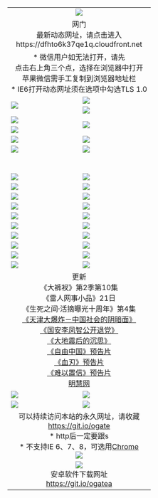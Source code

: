﻿<table>
  <tr></tr>
  <tr><td colspan=2 align=center><img src="https://cloud.githubusercontent.com/assets/11880933/13434984/f430fae2-e012-11e5-814f-c2df1e82b247.jpg" /></td></tr>
  <tr><td colspan=2 align=center>网门<br>最新动态网址，请点击进入
<br>https://dfhto6k37qe1q.cloudfront.net
    </td>
  </tr>
  <tr>
    <td colspan=2 align=center>* 微信用户如无法打开，请先<br>点击右上角三个点，选择在浏览器中打开<br>苹果微信需手工复制到浏览器地址栏
    <br>* IE6打开动态网址须在选项中勾选TLS 1.0</td>
  </tr>
  <tr>
    <td rowspan=2><a href="https://dfhto6k37qe1q.cloudfront.net/ogUP.aspx?name=11DKC.mp4&list=11DKC" target="_blank"><img src="https://dfhto6k37qe1q.cloudfront.net/Up/11DKC1.jpg" /></a></td> 
    <td><div><a href="https://dfhto6k37qe1q.cloudfront.net/ogUP.aspx?name=LRWS.mp4&list=LRWS" target="_blank"><img src="https://dfhto6k37qe1q.cloudfront.net/Up/LRWS.jpg" /></a></td>
   </tr>
  <tr>
    <td><a href="https://dfhto6k37qe1q.cloudfront.net/ogNiceVedio.aspx" target="_blank"><img src="https://dfhto6k37qe1q.cloudfront.net/Up/11TGKDY.jpg" /></a></td>
  </tr>
  <tr>
    <td><a href="https://dfhto6k37qe1q.cloudfront.net/ogUP.aspx?name=JQR.mp4&count=2" target="_blank"><img src="https://dfhto6k37qe1q.cloudfront.net/Up/JQR.jpg" /></a></td>   
    <td rowspan=2><a href="https://dfhto6k37qe1q.cloudfront.net/ogUP.aspx?name=JP.mp4&count=9" target="_blank"><img src="https://dfhto6k37qe1q.cloudfront.net/Up/JP.jpg" /></td>
  </tr>
  <tr>
    <td><a href="https://dfhto6k37qe1q.cloudfront.net/ogUP.aspx?name=WH.mp4" target="_blank"><img src="https://dfhto6k37qe1q.cloudfront.net/Up/WH.jpg" /></a></td>
  </tr>
  <tr>
    <td><a href="https://dfhto6k37qe1q.cloudfront.net/ogUP.aspx?name=SSZJ.mp4&list=SSZJ" target="_blank"><img src="https://dfhto6k37qe1q.cloudfront.net/Up/SSZJ.jpg" /></a></td>
    <td><a href="https://dfhto6k37qe1q.cloudfront.net/ogUP.aspx?name=1XQK.mp4&count=13" target="_blank"><img src="https://dfhto6k37qe1q.cloudfront.net/Up/1XQK.jpg" /></a</td>
  </tr>
  <tr>
    <td><a href="https://dfhto6k37qe1q.cloudfront.net/ogUP.aspx?name=ZY.mp4&count=2015|16" target="_blank"><img src="https://dfhto6k37qe1q.cloudfront.net/Up/ZY.jpg" /></a</td>
    <td><a href="https://dfhto6k37qe1q.cloudfront.net/ogUP.aspx?name=XTFY.mp4&count=B|2,A|24" target="_blank"><img src="https://dfhto6k37qe1q.cloudfront.net/Up/XTFY.jpg" /></a></td>
  </tr>
  <tr height="40">
  </tr>
  <tr>
    <td><a href="https://dfhto6k37qe1q.cloudfront.net/ogUP.aspx?name=4SQQ.mp4&list=4SQQ" target="_blank"><img src="https://dfhto6k37qe1q.cloudfront.net/Up/4SQQ0.jpg"/></a></td>
    <td><a href="https://dfhto6k37qe1q.cloudfront.net/ogUP.aspx?name=4SHQ.mp4&list=4SHQ" target="_blank"><img src="https://dfhto6k37qe1q.cloudfront.net/Up/4SHQ0.jpg"/></a></td>
  </tr>
  <tr>
    <td><a href="https://dfhto6k37qe1q.cloudfront.net/ogUP.aspx?name=4SZG.mp4&list=4SZG" target="_blank"><img src="https://dfhto6k37qe1q.cloudfront.net/Up/4SZG0.jpg"/></a></td>
    <td><a href="https://dfhto6k37qe1q.cloudfront.net/ogUP.aspx?name=4SDJ.mp4&list=4SDJ" target="_blank"><img src="https://dfhto6k37qe1q.cloudfront.net/Up/4SDJ0.jpg"/></a></td>
  </tr>
  <tr>
    <td><a href="https://dfhto6k37qe1q.cloudfront.net/ogUP.aspx?name=4SGX.mp4&list=4SGX" target="_blank"><img src="https://dfhto6k37qe1q.cloudfront.net/Up/4SGX0.jpg"/></a></td>
    <td><a href="https://dfhto6k37qe1q.cloudfront.net/ogUP.aspx?name=4SHD.mp4&list=4SHD" target="_blank"><img src="https://dfhto6k37qe1q.cloudfront.net/Up/4SHD0.jpg"/></a></td>
  </tr>
  <tr>
    <td><a href="https://dfhto6k37qe1q.cloudfront.net/ogUP.aspx?name=4CTX.mp4&list=4CTX" target="_blank"><img src="https://dfhto6k37qe1q.cloudfront.net/Up/4CTX0.jpg"/></a></td>
    <td><a href="https://dfhto6k37qe1q.cloudfront.net/ogUP.aspx?name=4CWZ.mp4&list=4CWZ" target="_blank"><img src="https://dfhto6k37qe1q.cloudfront.net/Up/4CWZ0.jpg"/></a></td>
  </tr>
  <tr>
    <td><a href="https://dfhto6k37qe1q.cloudfront.net/onUP.aspx?name=https://d1qhweuvr3wm0g.cloudfront.net/" target="_blank"><img src="https://dfhto6k37qe1q.cloudfront.net/Up/0DTW.jpg"/></a></td>
    <td><a href="https://dfhto6k37qe1q.cloudfront.net/onUP.aspx?name=https://d240ns8up8earz.cloudfront.net/acenter/" target="_blank"><img src="https://dfhto6k37qe1q.cloudfront.net/Up/0TDW.jpg" /></a></td>
  </tr>
  <tr>
    <td><a href="https://dfhto6k37qe1q.cloudfront.net/onUP.aspx?name=https://d4508d6vomz2p.cloudfront.net/gb/nsc413.htm" target="_blank"><img src="https://dfhto6k37qe1q.cloudfront.net/Up/0DJY.jpg" /></a></td>
    <td><a href="https://dfhto6k37qe1q.cloudfront.net/onUP.aspx?name=https://d3bxwq7vzudb5l.cloudfront.net/xtr/gb/prog204.html" target="_blank"><img src="https://dfhto6k37qe1q.cloudfront.net/Up/0XTR.jpg" /></a></td>
  </tr>
  <tr>
    <td><a href="https://dfhto6k37qe1q.cloudfront.net/onUP.aspx?name=https://d3aj00iefsmfgc.cloudfront.net/" target="_blank"><img src="https://dfhto6k37qe1q.cloudfront.net/Up/0MHW.jpg" /></a></td>
    <td><a href="https://dfhto6k37qe1q.cloudfront.net/onUP.aspx?name=https://d1sbg9daat0zu5.cloudfront.net/" target="_blank"><img src="https://dfhto6k37qe1q.cloudfront.net/Up/0ZJW.jpg" /></a></td>
  </tr>
  <tr>
    <td><a href="https://dfhto6k37qe1q.cloudfront.net/ogUP.aspx?name=0FG.zip" target="_blank"><img src="https://dfhto6k37qe1q.cloudfront.net/Up/0FG.jpg" /></a></td>
    <td><a href="https://dfhto6k37qe1q.cloudfront.net/ogUP.aspx?name=0FGA.apk" target="_blank"><img src="https://dfhto6k37qe1q.cloudfront.net/Up/0FGA.jpg" /></a></td>
  </tr>
  <tr>
    <td><a href="https://dfhto6k37qe1q.cloudfront.net/ogUP.aspx?name=0U.zip" target="_blank"><img src="https://dfhto6k37qe1q.cloudfront.net/Up/0U.jpg" /></a></td>
    <td><a href="https://dfhto6k37qe1q.cloudfront.net/ogUP.aspx?name=0UA.apk" target="_blank"><img src="https://dfhto6k37qe1q.cloudfront.net/Up/0UA.jpg" /></a></td>
  </tr>
  <tr>
    <td><a href="https://dfhto6k37qe1q.cloudfront.net/ogUP.aspx?name=0iPPOTV.zip" target="_blank"><img src="https://dfhto6k37qe1q.cloudfront.net/Up/0iPPOTV.jpg" /></a></td>
    <td><a href="https://dfhto6k37qe1q.cloudfront.net/ogUP.aspx?name=0iNTD.apk" target="_blank"><img src="https://dfhto6k37qe1q.cloudfront.net/Up/0iNTD.jpg" /></a></td>
  </tr>
  <tr>
    <td colspan=2 align=center>更新<br>
      《大裤衩》第2季第10集<br>
      《雷人网事小品》21日<br>
      《生死之间·活摘曝光十周年》第4集</a><br>
      <a href="https://dfhto6k37qe1q.cloudfront.net/ogUP.aspx?name=4TJDBZ.mp4" target="_blank">《天津大爆炸－中国社会的阴暗面》</a><br>
      <a href="https://dfhto6k37qe1q.cloudfront.net/ogUP.aspx?name=4LFZ.mp4" target="_blank">《国安李凤智公开退党》</a><br>
      <a href="https://dfhto6k37qe1q.cloudfront.net/ogUP.aspx?name=4DDZHDCS.mp4" target="_blank">《大地震后的沉思》</a><br>
      <a href="https://dfhto6k37qe1q.cloudfront.net/ogUP.aspx?name=11ZYZG0.mp4" target="_blank">《自由中国》预告片</a><br>
      <a href="https://dfhto6k37qe1q.cloudfront.net/ogUP.aspx?name=11XR.mp4" target="_blank">《血刃》预告片</a><br>
      <a href="https://dfhto6k37qe1q.cloudfront.net/ogUP.aspx?name=11NYZX.mp4&count=2" target="_blank">《难以置信》预告片</a><br>
      <a href="https://dfhto6k37qe1q.cloudfront.net/onUP.aspx?name=https://www.minghui.org/" target="_blank">明慧网</a></td>
    </td>
  </tr>
  <tr>
    <td><a href="https://dfhto6k37qe1q.cloudfront.net/ogNice.aspx" target="_blank"><img src="https://cloud.githubusercontent.com/assets/11880933/13720378/f84bb392-e841-11e5-8739-815049dd6ff8.jpg" /></a></td>
    <td><a href="https://dfhto6k37qe1q.cloudfront.net/onCO.aspx?ob=600事物&op=增删改&args=WH1~%23类型6新闻%7c%23类型6评论&mode=" target="_blank"><img src="https://cloud.githubusercontent.com/assets/11880933/13720380/04d76a16-e842-11e5-8833-e627daa88802.jpg" /></a></td> 
  </tr>
  <tr>
    <td><a href="https://dfhto6k37qe1q.cloudfront.net/ogDY.aspx" target="_blank"><img src="https://cloud.githubusercontent.com/assets/11880933/13720384/11817090-e842-11e5-9571-7dc2f1af9f42.jpg" /></a></td>
    <td><a href="https://dfhto6k37qe1q.cloudfront.net/ogST.aspx" target="_blank"><img src="https://cloud.githubusercontent.com/assets/11880933/13720385/1467ea3c-e842-11e5-86df-c96c9a556aaf.jpg" /></a></td> 
  </tr>
  <!--tr>
    <td colspan=2 align=center>
      <微信可扫描以下临时二维码<br/>https://bit.ly/1mBQHW8<br/><a href="https://dfhto6k37qe1q.cloudfront.net/Up/0WMGDL3.png" target="_blank"><img src="https://dfhto6k37qe1q.cloudfront.net/Up/0WMGD3.png"/></a>
  </tr-->
  <tr>
    <td colspan=2 align=center>可以持续访问本站的永久网址，请收藏<br/><a href="https://git.io/ogate" target="_blank">https://git.io/ogate</a><br/>* http后一定要跟s<br/>* 不支持IE 6、7、8，可选用<a href="http://www.odisk.org/Upload/0ChromePortable.zip">Chrome</a><br/><a href="https://dfhto6k37qe1q.cloudfront.net/Up/0WMGDL2.png" target="_blank"><img src="https://dfhto6k37qe1q.cloudfront.net/Up/0WMGD2.png"/></a></td>
  </tr>
  <tr>
    <td colspan=2 align=center><a href="https://dfhto6k37qe1q.cloudfront.net/ogUP.aspx?name=0oGate.apk" target="_blank"><img src="https://cloud.githubusercontent.com/assets/11880933/13720399/75e143ee-e842-11e5-9f0a-1421f423c80f.jpg" /></a><br>安卓软件下载网址<br><a href="https://git.io/ogatea">https://git.io/ogatea</a></td>
  </tr>
  <!--tr>
    <td colspan=2 align=center>可能失效的动态网址
    </td>
  </tr-->
</table>
